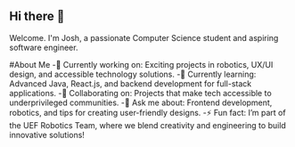 ## Hi there 👋
Welcome. I'm Josh, a passionate Computer Science student and aspiring software engineer.

#About Me
-🔭 Currently working on: Exciting projects in robotics, UX/UI design, and accessible technology solutions.
-🌱 Currently learning: Advanced Java, React.js, and backend development for full-stack applications.
-🤝 Collaborating on: Projects that make tech accessible to underprivileged communities.
-💬 Ask me about: Frontend development, robotics, and tips for creating user-friendly designs.
-⚡ Fun fact: I’m part of the UEF Robotics Team, where we blend creativity and engineering to build innovative solutions!
